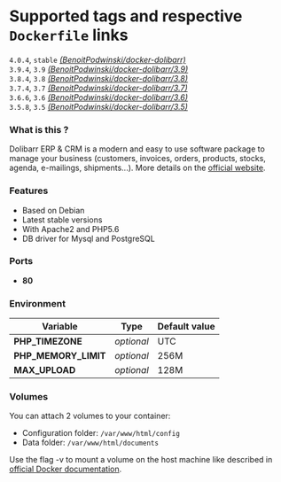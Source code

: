 # Supported tags and respective `Dockerfile` links

`4.0.4`, `stable` [*(BenoitPodwinski/docker-dolibarr)*](https://github.com/BenoitPodwinski/docker-dolibarr)<br>
`3.9.4`, `3.9` [*(BenoitPodwinski/docker-dolibarr/3.9)*](https://github.com/BenoitPodwinski/docker-dolibarr/tree/3.9)<br>
`3.8.4`, `3.8` [*(BenoitPodwinski/docker-dolibarr/3.8)*](https://github.com/BenoitPodwinski/docker-dolibarr/tree/3.8)<br>
`3.7.4`, `3.7` [*(BenoitPodwinski/docker-dolibarr/3.7)*](https://github.com/BenoitPodwinski/docker-dolibarr/tree/3.7)<br>
`3.6.6`, `3.6` [*(BenoitPodwinski/docker-dolibarr/3.6)*](https://github.com/BenoitPodwinski/docker-dolibarr/tree/3.6)<br>
`3.5.8`, `3.5` [*(BenoitPodwinski/docker-dolibarr/3.5)*](https://github.com/BenoitPodwinski/docker-dolibarr/tree/3.5)<br>

### What is this ?

Dolibarr ERP & CRM is a modern and easy to use software package to manage your business (customers, invoices, orders, products, stocks, agenda, e-mailings, shipments...). More details on the [official website](https://www.dolibarr.org/).

### Features

- Based on Debian
- Latest stable versions
- With Apache2 and PHP5.6
- DB driver for Mysql and PostgreSQL

### Ports

- **80**

### Environment

| Variable | Type | Default value |
| -------- | ---- | ------------- |
| **PHP_TIMEZONE** | *optional* | UTC
| **PHP_MEMORY_LIMIT** | *optional* | 256M
| **MAX_UPLOAD** | *optional* | 128M


### Volumes

You can attach 2 volumes to your container:

- Configuration folder: `/var/www/html/config`
- Data folder: `/var/www/html/documents`

Use the flag -v to mount a volume on the host machine like described in [official Docker documentation](https://docs.docker.com/engine/userguide/containers/dockervolumes/).